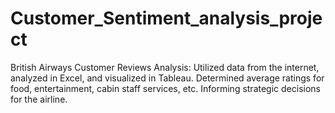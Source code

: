 # Customer_Sentiment_analysis_project
British Airways Customer Reviews Analysis: Utilized data from the internet, analyzed in Excel, and visualized in Tableau. Determined average ratings for food, entertainment, cabin staff services, etc. Informing strategic decisions for the airline.
